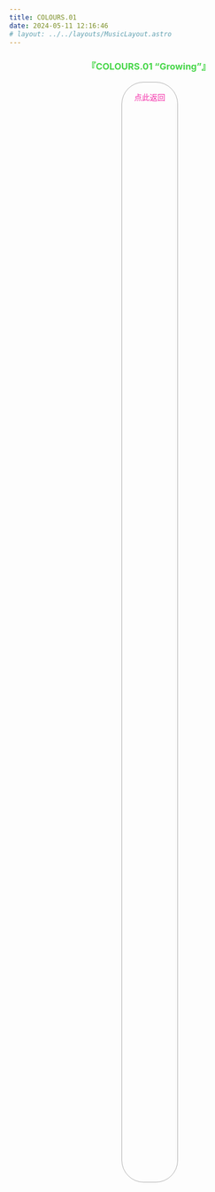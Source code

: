 ```yaml
---
title: COLOURS.01
date: 2024-05-11 12:16:46
# layout: ../../layouts/MusicLayout.astro
---
```

<div id="albums">
    <div id="Endorfin.">
        <h3 style="text-align:center">
            <font color="#47d649">『COLOURS.01 “Growing”』</font>
        </h3>
        <div>
            <link rel="stylesheet" href="/js/APlayer.min.css">
            <div id="aplayer"></div>
            <script src="/js/APlayer.min.js"></script>
        </div>
        <script>
            const ap = new APlayer({
                container: document.getElementById('aplayer'),
                mini: false,
                autoplay: false,
                theme: '#47d649',
                loop: 'all',
                order: 'random',
                preload: 'auto',
                volume: 0.3,
                mutex: true,
                listFolded: false,
                listMaxHeight: 90,
                audio: [
                    {
                        name: 'a fairy with you',
                        artist: 'Endorfin.',
                        url: 'https://github.com/Resalia/music1/raw/main/COLOURS.01%20%E2%80%9CGrowing%E2%80%9D/01.%20a%20fairy%20with%20you.flac',
                        cover: '/images/COLOURS.01.jpg'
                    },
                    {
                        name: '花残り、蕾ひとつ(花凋零 蕾孤绽)',
                        artist: 'Endorfin.',
                        url: 'https://github.com/Resalia/music1/raw/main/COLOURS.01%20%E2%80%9CGrowing%E2%80%9D/02.%20%E8%8A%B1%E6%AE%8B%E3%82%8A%E3%80%81%E8%95%BE%E3%81%B2%E3%81%A8%E3%81%A4.flac',
                        cover: '/images/COLOURS.01.jpg'
                    },
                    {
                        name: 'サニーサイド・クローバー(向阳的四叶草)',
                        artist: 'Endorfin.',
                        url: 'https://github.com/Resalia/music1/raw/main/COLOURS.01%20%E2%80%9CGrowing%E2%80%9D/03.%20%E3%82%B5%E3%83%8B%E3%83%BC%E3%82%B5%E3%82%A4%E3%83%89%E3%83%BB%E3%82%AF%E3%83%AD%E3%83%BC%E3%83%90%E3%83%BC.flac',
                        cover: '/images/COLOURS.01.jpg'
                    },
                    {
                        name: 'Transistor',
                        artist: 'Endorfin.',
                        url: 'https://github.com/Resalia/music1/raw/main/COLOURS.01%20%E2%80%9CGrowing%E2%80%9D/04.%20Transistor.flac',
                        cover: '/images/COLOURS.01.jpg'
                    },
                    {
                        name: 'route signal',
                        artist: 'Endorfin.',
                        url: 'https://github.com/Resalia/music1/raw/main/COLOURS.01%20%E2%80%9CGrowing%E2%80%9D/05.%20route%20signal.flac',
                        cover: '/images/COLOURS.01.jpg'
                    },
                    {
                        name: 'アンチグレーズ(Anti Glaze)',
                        artist: 'Endorfin.',
                        url: 'https://github.com/Resalia/music1/raw/main/COLOURS.01%20%E2%80%9CGrowing%E2%80%9D/06.%20%E3%82%A2%E3%83%B3%E3%83%81%E3%82%B0%E3%83%AC%E3%83%BC%E3%82%BA.flac',
                        cover: '/images/COLOURS.01.jpg'
                    }
                ]
            });
        </script>
    </div>
</div>

<div id="back-bottom">
    <a href="/posts/resalia的音乐藏馆/">
    <div class="link">
      <div class="content">
        点此返回
      </div>
    </div>
    </a>
</div>


<style>
  #back-bottom {
    text-align:center;
    .link {
      display: inline-block;
      padding: 8px 14px 8px 14px;
      border: 0.5px solid rgba(0,0,0,0.3);
      border-radius: 40px;
      margin-right: -4px;
      margin-bottom: 5px;
    }
    .content {
      float: right;
      display: flex;
      margin: 8px 8px 8px 8px;
      height: 50%;
      background: linear-gradient(#f52fa9,#3191d6);
      -webkit-background-clip: text;
      color: transparent;
    }
    .link:hover {
      box-shadow: 0 0 10px 1px rgba(0,0,0,0.2);
    }
  }
</style>
